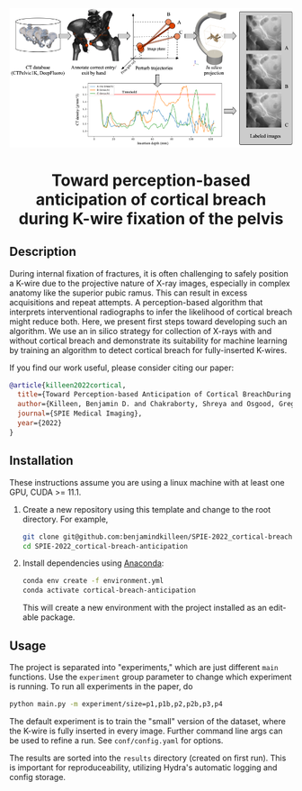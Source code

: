 <div align="center">

![Data generation pipeline.](images/pipeline.png)

# Toward perception-based anticipation of cortical breach during K-wire fixation of the pelvis

<!-- _[Read the paper](https://spie.org/medical-imaging/presentation/Toward-perception-based-anticipation-of-cortical-breach-during-K-wire/12031-76)._ -->

</div>

<div align="left">
 
## Description

During internal fixation of fractures, it is often challenging to safely position a K-wire due to the projective nature of X-ray images, especially in complex anatomy like the superior pubic ramus. This can result in excess acquisitions and repeat attempts. A perception-based algorithm that interprets interventional radiographs to infer the likelihood of cortical breach might reduce both. Here, we present first steps toward developing such an algorithm. We use an in silico strategy for collection of X-rays with and without cortical breach and demonstrate its suitability for machine learning by training an algorithm to detect cortical breach for fully-inserted K-wires.

If you find our work useful, please consider citing our paper:

```bibtex
@article{killeen2022cortical,
  title={Toward Perception-based Anticipation of Cortical BreachDuring K-wire Fixation of the Pelvis},
  author={Killeen, Benjamin D. and Chakraborty, Shreya and Osgood, Greg and Unberath, Mathias},
  journal={SPIE Medical Imaging},
  year={2022}
}
```

## Installation

These instructions assume you are using a linux machine with at least one GPU, CUDA >= 11.1.

1. Create a new repository using this template and change to the root directory. For example,

   ```bash
   git clone git@github.com:benjamindkilleen/SPIE-2022_cortical-breach-anticipation.git
   cd SPIE-2022_cortical-breach-anticipation
   ```

2. Install dependencies using [Anaconda](https://www.anaconda.com/):

   ```bash
   conda env create -f environment.yml
   conda activate cortical-breach-anticipation
   ```

   This will create a new environment with the project installed as an edit-able package.

## Usage

The project is separated into "experiments," which are just different `main` functions. Use the
`experiment` group parameter to change which experiment is running. To run all experiments in the paper, do

```bash
python main.py -m experiment/size=p1,p1b,p2,p2b,p3,p4
```

The default experiment is to train the "small" version of the dataset, where the K-wire is fully inserted in every image.
Further command line args can be used to refine a run. See `conf/config.yaml` for options.

The results are sorted into the `results` directory (created on first run).
This is important for reproduceability, utilizing Hydra's automatic logging and config storage.

</div>
